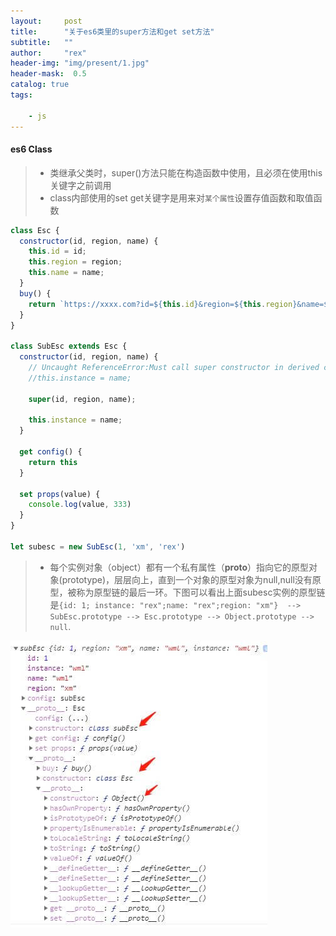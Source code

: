 ```yaml
---
layout:     post
title:      "关于es6类里的super方法和get set方法"
subtitle:   ""
author:     "rex"
header-img: "img/present/1.jpg"
header-mask:  0.5
catalog: true
tags:

    - js
---
```


#### es6 Class

> * 类继承父类时，super()方法只能在构造函数中使用，且必须在使用this关键字之前调用
> * class内部使用的set get关键字是用来对`某个属性`设置存值函数和取值函数

```js
class Esc {
  constructor(id, region, name) {
    this.id = id;
    this.region = region;
    this.name = name;
  }
  buy() {
    return `https://xxxx.com?id=${this.id}&region=${this.region}&name=${this.name}`;
  }
}

class SubEsc extends Esc {
  constructor(id, region, name) {
    // Uncaught ReferenceError:Must call super constructor in derived class before accessing 'this' or returning from derived constructor
    //this.instance = name;  

    super(id, region, name);

    this.instance = name;  
  }

  get config() {
    return this
  }

  set props(value) {
    console.log(value, 333)
  }
}

let subesc = new SubEsc(1, 'xm', 'rex')
```

> * 每个实例对象（object）都有一个私有属性（__proto__）指向它的原型对象(prototype)，层层向上，直到一个对象的原型对象为null,null没有原型，被称为原型链的最后一环。下图可以看出上面subesc实例的原型链是`{id: 1; instance: "rex";name: "rex";region: "xm"}  --> SubEsc.prototype --> Esc.prototype --> Object.prototype --> null`.

![present](/img/present/2.jpg)